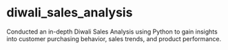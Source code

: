 # diwali_sales_analysis
Conducted an in-depth Diwali Sales Analysis using Python to gain insights into customer purchasing behavior, sales trends, and product performance.  

